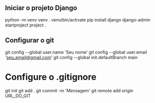 ## Iniciar o projeto Django

python -m venv venv
. venv/bin/activate
pip install django
django-admin startproject project .

## Configurar o git

git config --global user.name 'Seu nome'
git config --global user.email 'seu_email@gmail.com'
git config --global init.defaultBranch main
# Configure o .gitignore
git init
git add .
git commit -m 'Mensagem'
git remote add origin URL_DO_GIT